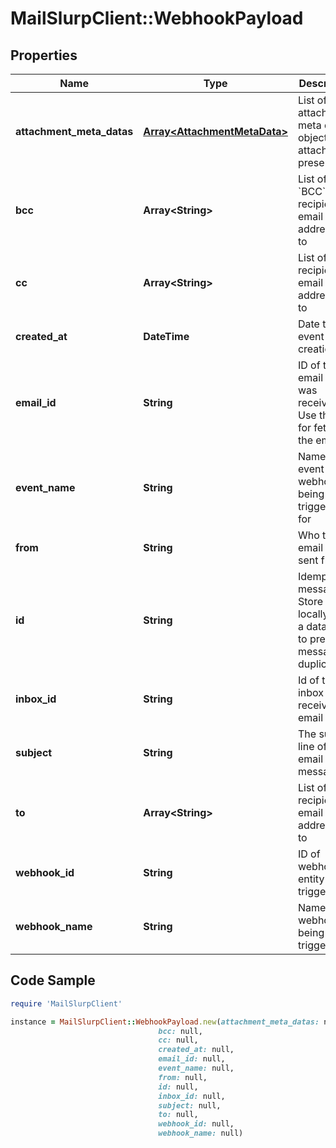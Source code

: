 # MailSlurpClient::WebhookPayload

## Properties

Name | Type | Description | Notes
------------ | ------------- | ------------- | -------------
**attachment_meta_datas** | [**Array&lt;AttachmentMetaData&gt;**](AttachmentMetaData) | List of attachment meta data objects if attachments present | [optional] 
**bcc** | **Array&lt;String&gt;** | List of &#x60;BCC&#x60; recipients email was addressed to | [optional] 
**cc** | **Array&lt;String&gt;** | List of &#x60;CC&#x60; recipients email was addressed to | [optional] 
**created_at** | **DateTime** | Date time of event creation | [optional] 
**email_id** | **String** | ID of the email that was received. Use this ID for fetching the email | [optional] 
**event_name** | **String** | Name of the event type webhook is being triggered for | [optional] 
**from** | **String** | Who the email was sent from | [optional] 
**id** | **String** | Idempotent message ID. Store this ID locally or in a database to prevent message duplication. | [optional] 
**inbox_id** | **String** | Id of the inbox that receive an email | [optional] 
**subject** | **String** | The subject line of the email message | [optional] 
**to** | **Array&lt;String&gt;** | List of &#x60;To&#x60; recipients email was addressed to | [optional] 
**webhook_id** | **String** | ID of webhook entity being triggered | [optional] 
**webhook_name** | **String** | Name of the webhook being triggered | [optional] 

## Code Sample

```ruby
require 'MailSlurpClient'

instance = MailSlurpClient::WebhookPayload.new(attachment_meta_datas: null,
                                 bcc: null,
                                 cc: null,
                                 created_at: null,
                                 email_id: null,
                                 event_name: null,
                                 from: null,
                                 id: null,
                                 inbox_id: null,
                                 subject: null,
                                 to: null,
                                 webhook_id: null,
                                 webhook_name: null)
```


